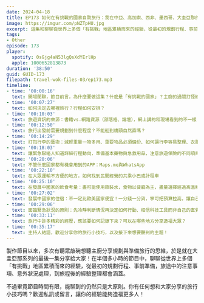 ```yaml
---
date: 2024-04-18
title: EP173 如何在有挑戰的國家自助旅行：我在中亞、高加索、西非、墨西哥、大圭亞那的學習！
image: https://imgur.com/pNZTpHU.jpg
excerpt: 這集和聊聊從世界上多個「有挑戰」地區累積而來的經驗，從最初的規劃行程、事前準備，旅途中的注意事項、意外狀況處理包會涵蓋！
tags:
- Other
episode: 173
player:
  spotify: 0sGjg4aN53lgQsXdYErlHp
  apple: 1000652813873
duration: '38:50'
guid: GUID-173
filepath: travel-wok-files-03/ep173.mp3
timeline:
- time: '00:00:16'
  text: 開場閒聊，節目前言，為什麼要做這集？什麼是「有挑戰的國家」？主廚的過關打怪經歷
- time: '00:07:27'
  text: 如何決定去哪裡旅行？行程如何安排？
- time: '00:10:03'
  text: 旅遊資訊的來源：書籍vs.網路資源（部落格、論壇），網上講的和現場看到的不一樣？
- time: '00:12:50'
  text: 旅行出發前需要規劃到什麼程度？不能船到橋頭自然直嗎？
- time: '00:14:29'
  text: 打包行李的藝術：減輕重量一物多用、重要物品必須備份、如何讓行李容易整理、衣服要怎麼洗
- time: '00:18:03'
  text: 讓緊急聯絡人知道詳細行程動向，準備基本藥物與急救用品，注意旅遊保險的不同項目
- time: '00:20:06'
  text: 不管什麼國家都有機會用到的APP：Maps.me與WhatsApp
- time: '00:22:10'
  text: 在大眾運輸不方便的地方，如何找到民間經營的共乘小巴或計程車
- time: '00:25:10'
  text: 在發展中國家的飲食考量：盡可能使用瓶裝水，食物以餐廳為主，盡量選擇經過高溫料理的食物
- time: '00:27:02'
  text: 發展中國家的住宿：不一定比歐美國家便宜！一分錢一分貨，寧可把預算拉高，讓自己舒服一些
- time: '00:29:06'
  text: 面臨緊急狀況的原則：先冷靜判斷情況再決定如何行動、相信科技工具而非自己的直覺
- time: '00:33:11'
  text: 旅行中許多精彩的經歷，應該要如何記錄下來？可以在哪些地方分享造福大眾？
- time: '00:35:17'
  text: 主持人結語，歡迎分享你的旅行小技巧，以及接下來想要聽到的主題！
---
```

製作節目以來，多次有聽眾敲碗想聽主廚分享規劃與準備旅行的思維，於是就在大圭亞那系列的最後一集分享給大家！在半個多小時的節目中，聊聊從世界上多個「有挑戰」地區累積而來的經驗，從最初的規劃行程、事前準備，旅途中的注意事項、意外狀況處理，到旅程後的經驗整理都會涵蓋。

不過畢竟節目時間有限，能聊到的仍然只是大原則。你有任何想和大家分享的旅行小技巧嗎？歡迎私訊或留言，讓你的經驗能夠造福更多人！
